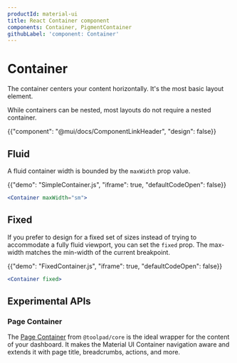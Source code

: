 ```yaml
---
productId: material-ui
title: React Container component
components: Container, PigmentContainer
githubLabel: 'component: Container'
---
```


# Container

<p class="description">The container centers your content horizontally. It's the most basic layout element.</p>

While containers can be nested, most layouts do not require a nested container.

{{"component": "@mui/docs/ComponentLinkHeader", "design": false}}

## Fluid

A fluid container width is bounded by the `maxWidth` prop value.

{{"demo": "SimpleContainer.js", "iframe": true, "defaultCodeOpen": false}}

```jsx
<Container maxWidth="sm">
```

## Fixed

If you prefer to design for a fixed set of sizes instead of trying to accommodate a fully fluid viewport, you can set the `fixed` prop.
The max-width matches the min-width of the current breakpoint.

{{"demo": "FixedContainer.js", "iframe": true, "defaultCodeOpen": false}}

```jsx
<Container fixed>
```

## Experimental APIs

### Page Container

The [Page Container](https://mui.com/toolpad/core/react-page-container/) from `@toolpad/core` is the ideal wrapper for the content of your dashboard. It makes the Material UI Container navigation aware and extends it with page title, breadcrumbs, actions, and more.
